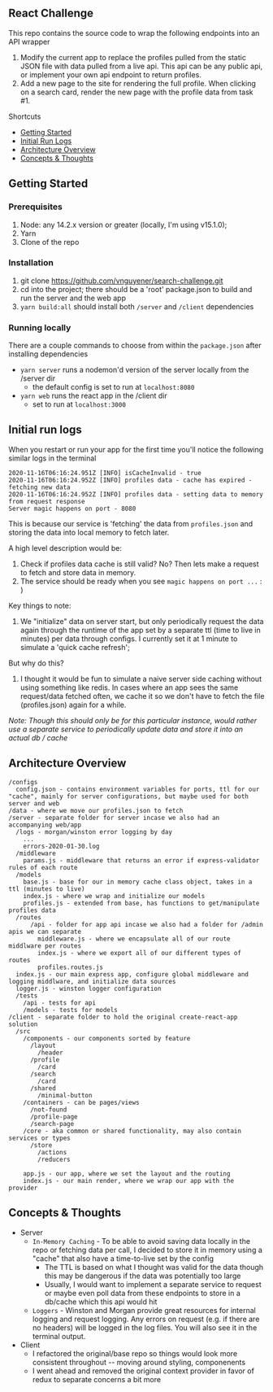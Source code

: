 
## React Challenge
 
This repo contains the source code to wrap the following endpoints into an API wrapper

1. Modify the current app to replace the profiles pulled from the static JSON file with data pulled from a live api. This api can be any public api, or implement your own api endpoint to return profiles.
2. Add a new page to the site for rendering the full profile. When clicking on a search card, render the new page with the profile data from task #1.

Shortcuts

* [Getting Started](#getting-started)
* [Initial Run Logs](#initial-run-logs)
* [Architecture Overview](#architecture-overview)
* [Concepts & Thoughts](#concepts-&-thoughts)

## Getting Started 

### Prerequisites
1. Node: any 14.2.x version or greater (locally, I'm using v15.1.0);
2. Yarn
3. Clone of the repo

### Installation

1. git clone https://github.com/vnguyener/search-challenge.git
2. cd into the project; there should be a 'root' package.json to build and run the server and the web app
3. `yarn build:all` should install both `/server` and `/client` dependencies

### Running locally

There are a couple commands to choose from within the `package.json` after installing dependencies
* `yarn server` runs a nodemon'd version of the server locally from the /server dir
  * the default config is set to run at `localhost:8080`
* `yarn web` runs the react app in the /client dir
  * set to run at `localhost:3000`


## Initial run logs

When you restart or run your app for the first time you'll notice the following similar logs in the terminal

```
2020-11-16T06:16:24.951Z [INFO] isCacheInvalid - true
2020-11-16T06:16:24.952Z [INFO] profiles data - cache has expired - fetching new data
2020-11-16T06:16:24.952Z [INFO] profiles data - setting data to memory from request response
Server magic happens on port - 8080
```
This is because our service is 'fetching' the data from `profiles.json` and storing the data into local memory to fetch later.

A high level description would be:

1. Check if profiles data cache is still valid? No? Then lets make a request to fetch and store data in memory.
2. The service should be ready when you see `magic happens on port ...` : )

Key things to note:

1. We "initialize" data on server start, but only periodically request the data again through the runtime of the app set by a separate ttl (time to live in minutes) per data through configs. I currently set it at 1 minute to simulate a 'quick cache refresh';

But why do this?

1. I thought it would be fun to simulate a naive server side caching without using something like redis. In cases where an app sees the same request/data fetched often, we cache it so we don't have to fetch the file (profiles.json) again for a while.

_Note: Though this should only be for this particular instance, would rather use a separate service to periodically update data and store it into an actual db / cache_


## Architecture Overview

```
/configs
  config.json - contains environment variables for ports, ttl for our "cache", mainly for server configurations, but maybe used for both server and web
/data - where we move our profiles.json to fetch
/server - separate folder for server incase we also had an accompanying web/app
  /logs - morgan/winston error logging by day
    ...
    errors-2020-01-30.log
  /middleware
    params.js - middleware that returns an error if express-validator rules of each route
  /models
    base.js - base for our in memory cache class object, takes in a ttl (minutes to live)
    index.js - where we wrap and initialize our models
    profiles.js - extended from base, has functions to get/manipulate profiles data
  /routes
      /api - folder for app api incase we also had a folder for /admin apis we can separate
        middleware.js - where we encapsulate all of our route middlware per routes
        index.js - where we export all of our different types of routes
        profiles.routes.js
  index.js - our main express app, configure global middleware and logging middlware, and initialize data sources
  logger.js - winston logger configuration
  /tests
    /api - tests for api
    /models - tests for models
/client - separate folder to hold the original create-react-app solution
  /src
    /components - our components sorted by feature
      /layout
        /header
      /profile
        /card
      /search
        /card
      /shared
        /minimal-button
    /containers - can be pages/views
      /not-found
      /profile-page
      /search-page
    /core - aka common or shared functionality, may also contain services or types
      /store
        /actions
        /reducers

    app.js - our app, where we set the layout and the routing
    index.js - our main render, where we wrap our app with the provider 

```

## Concepts & Thoughts

* Server
  * `In-Memory Caching` - To be able to avoid saving data locally in the repo or fetching data per call, I decided to store it in memory using a "cache" that also have a time-to-live set by the config
    * The TTL is based on what I thought was valid for the data though this may be dangerous if the data was potentially too large
    * Usually, I would want to implement a separate service to request or maybe even poll data from these endpoints to store in a db/cache which this api would hit
  * `Loggers` - Winston and Morgan provide great resources for internal logging and request logging. Any errors on request (e.g. if there are no headers) will be logged in the log files. You will also see it in the terminal output.
* Client
  * I refactored the original/base repo so things would look more consistent throughout -- moving around styling, componenents
  * I went ahead and removed the original context provider in favor of redux to separate concerns a bit more
